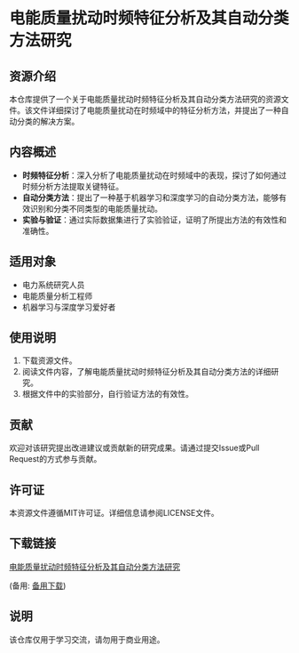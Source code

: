 # 电能质量扰动时频特征分析及其自动分类方法研究

## 资源介绍

本仓库提供了一个关于电能质量扰动时频特征分析及其自动分类方法研究的资源文件。该文件详细探讨了电能质量扰动在时频域中的特征分析方法，并提出了一种自动分类的解决方案。

## 内容概述

- **时频特征分析**：深入分析了电能质量扰动在时频域中的表现，探讨了如何通过时频分析方法提取关键特征。
- **自动分类方法**：提出了一种基于机器学习和深度学习的自动分类方法，能够有效识别和分类不同类型的电能质量扰动。
- **实验与验证**：通过实际数据集进行了实验验证，证明了所提出方法的有效性和准确性。

## 适用对象

- 电力系统研究人员
- 电能质量分析工程师
- 机器学习与深度学习爱好者

## 使用说明

1. 下载资源文件。
2. 阅读文件内容，了解电能质量扰动时频特征分析及其自动分类方法的详细研究。
3. 根据文件中的实验部分，自行验证方法的有效性。

## 贡献

欢迎对该研究提出改进建议或贡献新的研究成果。请通过提交Issue或Pull Request的方式参与贡献。

## 许可证

本资源文件遵循MIT许可证。详细信息请参阅LICENSE文件。

## 下载链接
[电能质量扰动时频特征分析及其自动分类方法研究](https://pan.quark.cn/s/c96ec58a4598) 

(备用: [备用下载](https://pan.baidu.com/s/1SQUdmrfk1xRuVZu_w4QG1g?pwd=1234))

## 说明

该仓库仅用于学习交流，请勿用于商业用途。
